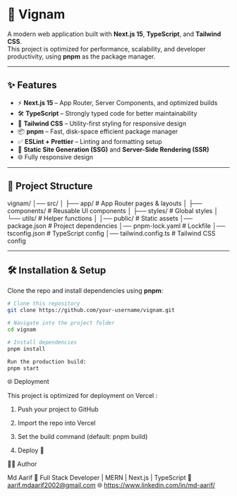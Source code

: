 # 🚀 Vignam

A modern web application built with **Next.js 15**, **TypeScript**, and **Tailwind CSS**.  
This project is optimized for performance, scalability, and developer productivity, using **pnpm** as the package manager.

---

## ✨ Features

- ⚡ **Next.js 15** – App Router, Server Components, and optimized builds  
- 🛠 **TypeScript** – Strongly typed code for better maintainability  
- 🎨 **Tailwind CSS** – Utility-first styling for responsive design  
- 📦 **pnpm** – Fast, disk-space efficient package manager  
- ✅ **ESLint + Prettier** – Linting and formatting setup  
- 📄 **Static Site Generation (SSG)** and **Server-Side Rendering (SSR)**  
- 🌐 Fully responsive design  

---

## 📂 Project Structure

vignam/
│── src/
│ ├── app/ # App Router pages & layouts
│ ├── components/ # Reusable UI components
│ ├── styles/ # Global styles
│ └── utils/ # Helper functions
│
│── public/ # Static assets
│── package.json # Project dependencies
│── pnpm-lock.yaml # Lockfile
│── tsconfig.json # TypeScript config
│── tailwind.config.ts # Tailwind CSS config


---

## 🛠️ Installation & Setup

Clone the repo and install dependencies using **pnpm**:

```bash
# Clone this repository
git clone https://github.com/your-username/vignam.git

# Navigate into the project folder
cd vignam

# Install dependencies
pnpm install

Run the production build:
pnpm start

```

🌐 Deployment

This project is optimized for deployment on Vercel
:

1. Push your project to GitHub

2. Import the repo into Vercel

3. Set the build command (default: pnpm build)

4. Deploy 🚀


👨‍💻 Author

Md Aarif
💼 Full Stack Developer | MERN | Next.js | TypeScript
📧 aarif.mdaarif2002@gmail.com
🌐 https://www.linkedin.com/in/md-aarif/
